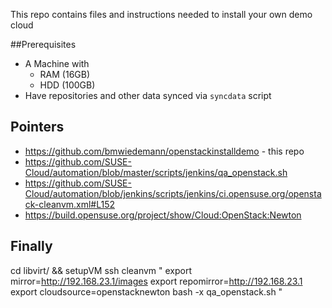This repo contains files and instructions needed to install your own demo cloud

##Prerequisites

- A Machine with
  - RAM (16GB)
  - HDD (100GB)
- Have repositories and other data synced via `syncdata` script

## Pointers

- https://github.com/bmwiedemann/openstackinstalldemo - this repo
- https://github.com/SUSE-Cloud/automation/blob/master/scripts/jenkins/qa_openstack.sh
- https://github.com/SUSE-Cloud/automation/blob/jenkins/scripts/jenkins/ci.opensuse.org/openstack-cleanvm.xml#L152
- https://build.opensuse.org/project/show/Cloud:OpenStack:Newton


## Finally
cd libvirt/ && setupVM
ssh cleanvm "
    export mirror=http://192.168.23.1/images
    export repomirror=http://192.168.23.1
    export cloudsource=openstacknewton
    bash -x qa_openstack.sh
"
